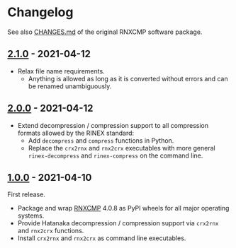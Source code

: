 # Changelog

See also [CHANGES.md](rnxcmp/docs/CHANGES.md) of the original RNXCMP software package.

## [2.1.0] - 2021-04-12

- Relax file name requirements.
  - Anything is allowed as long as it is converted without errors and can be renamed unambiguously.

## [2.0.0] - 2021-04-12

- Extend decompression / compression support to all compression formats allowed by the RINEX standard:
  - Add `decompress` and `compress` functions in Python.
  - Replace the `crx2rnx` and `rnx2crx` executables with more general `rinex-decompress` and `rinex-compress` on the
    command line.

## [1.0.0] - 2021-04-10

First release.
- Package and wrap [RNXCMP](https://terras.gsi.go.jp/ja/crx2rnx.html) 4.0.8 as PyPI wheels for all major operating systems.
- Provide Hatanaka decompression / compression support via `crx2rnx` and `rnx2crx` functions.
- Install `crx2rnx` and `rnx2crx` as command line executables.

[2.1.0]: https://github.com/valgur/hatanaka/compare/v2.0.0...v2.1.0

[2.0.0]: https://github.com/valgur/hatanaka/compare/v1.0.0...v2.0.0
[1.0.0]: https://github.com/valgur/hatanaka/releases/tag/v1.0.0
